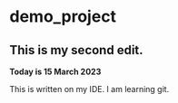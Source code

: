 # demo_project
## This is my second edit.

**Today is 15 March 2023**

This is written on my IDE. 
I am learning git.